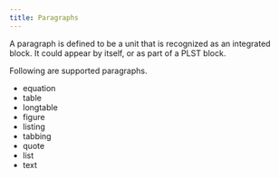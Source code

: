 ```yaml
---
title: Paragraphs
---
```


A paragraph is defined to be a unit that is recognized as an
integrated block. It could appear by itself, or as part of a PLST
block.

Following are supported paragraphs.

- equation
- table
- longtable
- figure
- listing
- tabbing
- quote
- list
- text

